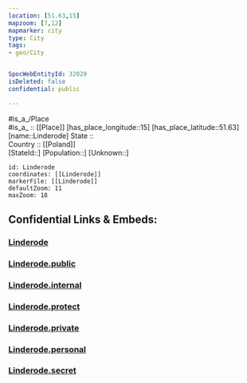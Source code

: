 ```yaml
---
location: [51.63,15] 
mapzoom: [7,12] 
mapmarker: city 
type: City
tags:
- geo/City


SpocWebEntityId: 32029
isDeleted: false
confidential: public

---
```

#is_a_/Place  
#is_a_ :: [[Place]] 
[has_place_longitude::15] 
[has_place_latitude::51.63] 
[name::Linderode] 
State ::  
Country :: [[Poland]]  
[StateId::] 
[Population::] 
[Unknown::] 


```leaflet
id: Linderode
coordinates: [[Linderode]] 
markerFile: [[Linderode]] 
defaultZoom: 11 
maxZoom: 18
```


## Confidential Links & Embeds: 

### [Linderode](/_Standards/Earth/Continent/Europe/Europe~East/Poland/Provinces~Poland/Lubusz/City/Linderode.md) 

### [Linderode.public](/_public/Earth/Continent/Europe/Europe~East/Poland/Provinces~Poland/Lubusz/City/Linderode.public.md) 

### [Linderode.internal](/_internal/Earth/Continent/Europe/Europe~East/Poland/Provinces~Poland/Lubusz/City/Linderode.internal.md) 

### [Linderode.protect](/_protect/Earth/Continent/Europe/Europe~East/Poland/Provinces~Poland/Lubusz/City/Linderode.protect.md) 

### [Linderode.private](/_private/Earth/Continent/Europe/Europe~East/Poland/Provinces~Poland/Lubusz/City/Linderode.private.md) 

### [Linderode.personal](/_personal/Earth/Continent/Europe/Europe~East/Poland/Provinces~Poland/Lubusz/City/Linderode.personal.md) 

### [Linderode.secret](/_secret/Earth/Continent/Europe/Europe~East/Poland/Provinces~Poland/Lubusz/City/Linderode.secret.md)

